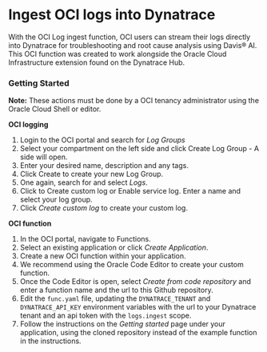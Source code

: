 # Ingest OCI logs into Dynatrace
With the OCI Log ingest function, OCI users can stream their logs directly into Dynatrace for troubleshooting and root cause analysis using Davis® AI.  
This OCI function was created to work alongside the Oracle Cloud Infrastructure extension found on the Dynatrace Hub.

### Getting Started
**Note:** These actions must be done by a OCI tenancy administrator using the Oracle Cloud Shell or editor.

**OCI logging**
1. Login to the OCI portal and search for *Log Groups*
1. Select your compartment on the left side and click Create Log Group - A side will open.
2. Enter your desired name, description and any tags.
3. Click Create to create your new Log Group.
4. One again, search for and select *Logs*.
5. Click to Create custom log or Enable service log. Enter a name and select your log group.
6. Click *Create custom log* to create your custom log.

**OCI function**
1. In the OCI portal, navigate to Functions.
2. Select an existing application or click *Create Application*.
3. Create a new OCI function within your application. 
4. We recommend using the Oracle Code Editor to create your custom function. 
5. Once the Code Editor is open, select *Create from code repository* and enter a function name and the url to this Github repository. 
6. Edit the `func.yaml` file, updating the `DYNATRACE_TENANT` and `DYNATRACE_API_KEY` environment variables with the url to your Dynatrace tenant and an api token with the `logs.ingest` scope.
7. Follow the instructions on the *Getting started* page under your application, using the cloned repository instead of the example function in the instructions. 